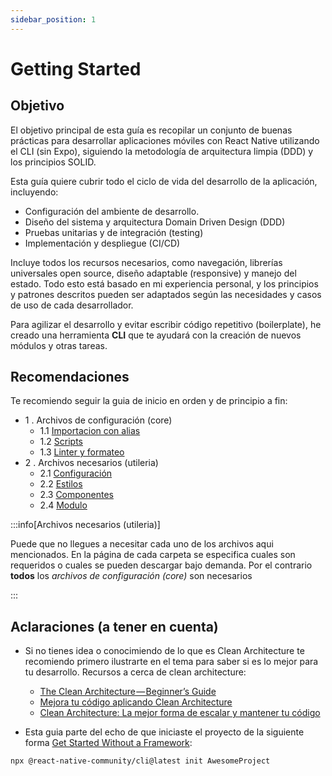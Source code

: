 ```yaml
---
sidebar_position: 1
---
```


# Getting Started

## Objetivo
El objetivo principal de esta guía es recopilar un conjunto de buenas prácticas para desarrollar aplicaciones móviles con React Native utilizando el CLI (sin Expo), siguiendo la metodología de arquitectura limpia (DDD) y los principios SOLID.

Esta guía quiere cubrir todo el ciclo de vida del desarrollo de la aplicación, incluyendo:
- Configuración del ambiente de desarrollo.
- Diseño del sistema y arquitectura Domain Driven Design (DDD)
- Pruebas unitarias y de integración (testing)
- Implementación y despliegue (CI/CD)

Incluye todos los recursos necesarios, como navegación, librerías universales open source, diseño adaptable (responsive) y manejo del estado. Todo esto está basado en mi experiencia personal, y los principios y patrones descritos pueden ser adaptados según las necesidades y casos de uso de cada desarrollador.

Para agilizar el desarrollo y evitar escribir código repetitivo (boilerplate), he creado una herramienta **CLI** que te ayudará con la creación de nuevos módulos y otras tareas.

## Recomendaciones
Te recomiendo seguir la guia de inicio en orden y de principio a fin:
- 1 . Archivos de configuración (core)
  - 1.1 [Importacion con alias](./config-files/alias.md)
  - 1.2 [Scripts](./config-files/scripts)
  - 1.3 [Linter y formateo](./config-files/linter.md)
- 2 . Archivos necesarios (utileria)
  - 2.1 [Configuración](./required-files/config.md)
  - 2.2 [Estilos](./required-files/styles.md)
  - 2.3 [Componentes](./required-files/components.md)
  - 2.4 [Modulo](./required-files/modules.md)

:::info[Archivos necesarios (utileria)]

Puede que no llegues a necesitar cada uno de los archivos aqui mencionados. En la página de cada carpeta se especifica cuales son requeridos o cuales se pueden descargar bajo demanda. Por el contrario **todos** los *archivos de configuración (core)* son necesarios

:::

## Aclaraciones (a tener en cuenta)
- Si no tienes idea o conocimiendo de lo que es Clean Architecture te recomiendo primero ilustrarte en el tema para saber si es lo mejor para tu desarrollo. Recursos a cerca de clean architecture:
  - [The Clean Architecture — Beginner’s Guide](https://betterprogramming.pub/the-clean-architecture-beginners-guide-e4b7058c1165)
  - [Mejora tu código aplicando Clean Architecture](https://www.youtube.com/watch?v=bdnpXzgj1oY)
  - [Clean Architecture: La mejor forma de escalar y mantener tu código](https://www.youtube.com/watch?v=y3MWfPDmVqo)

- Esta guia parte del echo de que iniciaste el proyecto de la siguiente forma [Get Started Without a Framework](https://reactnative.dev/docs/getting-started-without-a-framework):
```bash
npx @react-native-community/cli@latest init AwesomeProject
```
